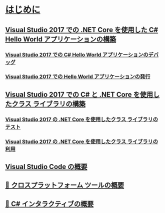 # [はじめに](index.md)
## [Visual Studio 2017 での .NET Core を使用した C# Hello World アプリケーションの構築](with-visual-studio.md)
### [Visual Studio 2017 での C# Hello World アプリケーションのデバッグ](debugging-with-visual-studio-2017.md)
### [Visual Studio 2017 での Hello World アプリケーションの発行](publishing-with-visual-studio-2017.md)
## [Visual Studio 2017 での C# と .NET Core を使用したクラス ライブラリの構築](library-with-visual-studio-2017.md)
### [Visual Studio 2017 の .NET Core を使用したクラス ライブラリのテスト](testing-library-with-visual-studio.md)
### [Visual Studio 2017 の .NET Core を使用したクラス ライブラリの利用](consuming-library-with-visual-studio-2017.md)
## [Visual Studio Code の概要](with-visual-studio-code.md)
## [🔧 クロスプラットフォーム ツールの概要](with-cross-platform-tools.md)
## [🔧 C# インタラクティブの概要](with-csharp-interactive.md)
